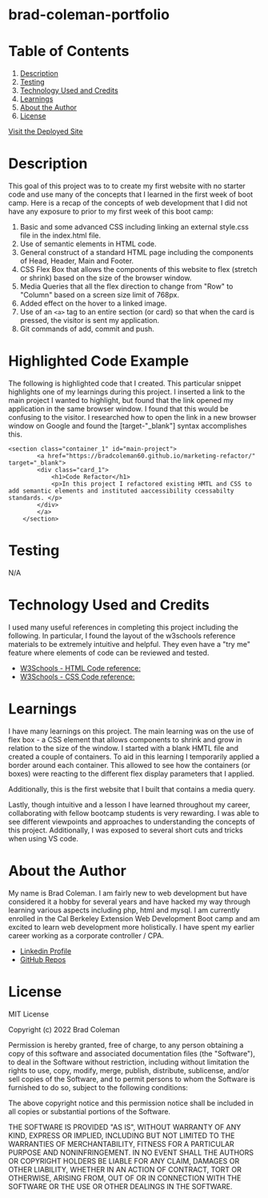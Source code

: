 # **brad-coleman-portfolio**


# **Table of Contents**
1. [Description](#description)
2. [Testing](#testing)
3. [Technology Used and Credits](#technology-used-and-credits)
4. [Learnings](#learnings)
5. [About the Author](#about-the-author)
6. [License](#license)

[Visit the Deployed Site](https://bradcoleman60.github.io/brad-coleman-portfolio/)


# **Description**

This goal of this project was to to create my first website with no starter code and use many of the concepts that I learned in the first week of boot camp.  Here is a recap of the concepts of web development that I did not have any exposure to prior to my first week of this boot camp:

1. Basic and some advanced CSS including linking an external style.css file in the index.html file.
2. Use of semantic elements in HTML code.
3. General construct of a standard HTML page including the components of Head, Header, Main and Footer.
4. CSS Flex Box that allows the components of this website to flex (stretch or shrink) based on the size of the browser window. 
5. Media Queries that all the flex direction to change from "Row" to "Column" based on a screen size limit of 768px. 
6. Added effect on the hover to a linked image.
7. Use of an ```<a>``` tag to an entire section (or card) so that when the card is pressed, the visitor is sent my application.
8. Git commands of add, commit and push.


# **Highlighted Code Example**

The following is highlighted code that I created.  This particular snippet highlights one of my learnings during this project.  I inserted a link to the main project I wanted to highlight, but found that the link opened my application in the same browser window.  I found that this would be confusing to the visitor.  I researched how to open the link in a new browser window on Google and found the [target-"_blank"] syntax accomplishes this.  

```
<section class="container_1" id="main-project">
        <a href="https://bradcoleman60.github.io/marketing-refactor/" target="_blank">
        <div class="card_1">
            <h1>Code Refactor</h1>
            <p>In this project I refactored existing HMTL and CSS to add semantic elements and instituted aaccessibility ccessabilty standards. </p>
        </div>
        </a>
    </section>

```

# **Testing** 

N/A

# **Technology Used and Credits**

I used many useful references in completing this project including the following.  In particular, I found the layout of the w3schools reference materials to be extremely intuitive and helpful.  They even have a "try me" feature where elements of code can be reviewed and tested. 

- [W3Schools - HTML Code reference:](https://www.w3schools.com/html/default.asp)
- [W3Schools - CSS Code reference:](https://www.w3schools.com/css/default.asp)


# **Learnings**

I have many learnings  on this project.  The main learning was on the use of flex box - a CSS element  that allows components to shrink and grow in relation to the size of the window.  I started with a blank HMTL file and created a couple of containers.  To aid in this learning I temporarily applied a border around each container.  This allowed to see how the containers (or boxes) were reacting to the different flex display parameters that I applied.

Additionally, this is the first website that I built that contains a media query.

Lastly, though intuitive and a lesson I have learned throughout my career, collaborating with fellow bootcamp students is very rewarding.  I was able to see different viewpoints and approaches to understanding the concepts of this project.  Additionally, I was exposed to several short cuts and tricks when using VS code.   

# **About the Author**

My name is Brad Coleman. I am fairly new to web development but have considered it a hobby for several years and have hacked my way through learning various aspects including php, html and mysql.  I am currently enrolled in the Cal Berkeley Extension Web Development Boot camp and am excited to learn web development more holistically.  I have spent my earlier career working as a corporate controller / CPA.

- [Linkedin Profile](https://www.linkedin.com/in/brad-coleman-109529/)
- [GitHub Repos](https://github.com/bradcoleman60?tab=repositories)


# **License**

MIT License

Copyright (c) 2022 Brad Coleman

Permission is hereby granted, free of charge, to any person obtaining a copy
of this software and associated documentation files (the "Software"), to deal
in the Software without restriction, including without limitation the rights
to use, copy, modify, merge, publish, distribute, sublicense, and/or sell
copies of the Software, and to permit persons to whom the Software is
furnished to do so, subject to the following conditions:

The above copyright notice and this permission notice shall be included in all
copies or substantial portions of the Software.

THE SOFTWARE IS PROVIDED "AS IS", WITHOUT WARRANTY OF ANY KIND, EXPRESS OR
IMPLIED, INCLUDING BUT NOT LIMITED TO THE WARRANTIES OF MERCHANTABILITY,
FITNESS FOR A PARTICULAR PURPOSE AND NONINFRINGEMENT. IN NO EVENT SHALL THE
AUTHORS OR COPYRIGHT HOLDERS BE LIABLE FOR ANY CLAIM, DAMAGES OR OTHER
LIABILITY, WHETHER IN AN ACTION OF CONTRACT, TORT OR OTHERWISE, ARISING FROM,
OUT OF OR IN CONNECTION WITH THE SOFTWARE OR THE USE OR OTHER DEALINGS IN THE
SOFTWARE.